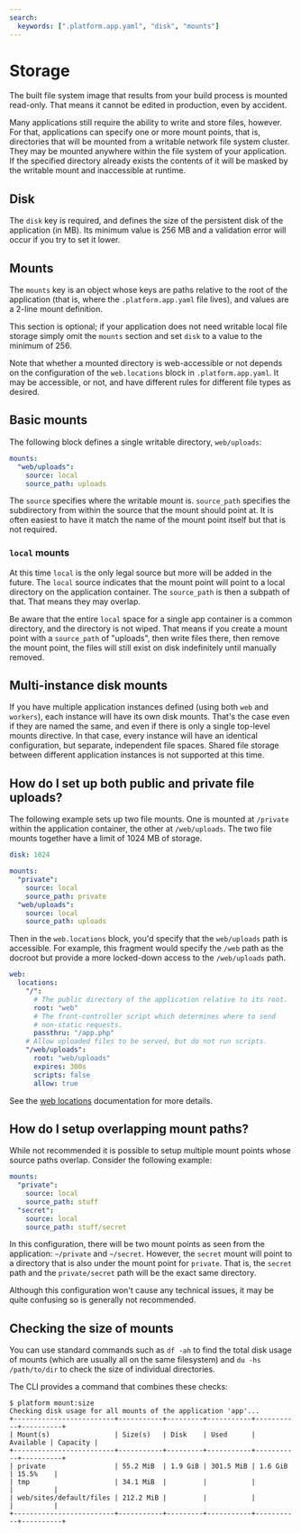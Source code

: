 ```yaml
---
search:
  keywords: [".platform.app.yaml", "disk", "mounts"]
---
```


# Storage

The built file system image that results from your build process is mounted read-only. That means it cannot be edited in production, even by accident.

Many applications still require the ability to write and store files, however. For that, applications can specify one or more mount points, that is, directories that will be mounted from a writable network file system cluster. They may be mounted anywhere within the file system of your application. If the specified directory already exists the contents of it will be masked by the writable mount and inaccessible at runtime.

## Disk

The `disk` key is required, and defines the size of the persistent disk of the application (in MB). Its minimum value is 256 MB and a validation error will occur if you try to set it lower.

## Mounts

The `mounts` key is an object whose keys are paths relative to the root of the application (that is, where the `.platform.app.yaml` file lives), and values are a 2-line mount definition.

This section is optional; if your application does not need writable local file storage simply omit the `mounts` section and set `disk` to a value to the minimum of 256.

Note that whether a mounted directory is web-accessible or not depends on the configuration of the `web.locations` block in `.platform.app.yaml`. It may be accessible, or not, and have different rules for different file types as desired.

## Basic mounts

The following block defines a single writable directory, `web/uploads`:

```yaml
mounts:
  "web/uploads":
    source: local
    source_path: uploads
```

The `source` specifies where the writable mount is. `source_path` specifies the subdirectory from within the source that the mount should point at. It is often easiest to have it match the name of the mount point itself but that is not required.

### `local` mounts

At this time `local` is the only legal source but more will be added in the future. The `local` source indicates that the mount point will point to a local directory on the application container. The `source_path` is then a subpath of that. That means they may overlap.

Be aware that the entire `local` space for a single app container is a common directory, and the directory is not wiped. That means if you create a mount point with a `source_path` of "uploads", then write files there, then remove the mount point, the files will still exist on disk indefinitely until manually removed.

## Multi-instance disk mounts

If you have multiple application instances defined (using both `web` and `workers`), each instance will have its own disk mounts. That's the case even if they are named the same, and even if there is only a single top-level mounts directive. In that case, every instance will have an identical configuration, but separate, independent file spaces. Shared file storage between different application instances is not supported at this time.

## How do I set up both public and private file uploads?

The following example sets up two file mounts. One is mounted at `/private` within the application container, the other at `/web/uploads`. The two file mounts together have a limit of 1024 MB of storage.

```yaml
disk: 1024

mounts:
  "private":
    source: local
    source_path: private
  "web/uploads":
    source: local
    source_path: uploads
```

Then in the `web.locations` block, you'd specify that the `web/uploads` path is accessible. For example, this fragment would specify the `/web` path as the docroot but provide a more locked-down access to the `/web/uploads` path.

```yaml
web:
  locations:
    "/":
      # The public directory of the application relative to its root.
      root: "web"
      # The front-controller script which determines where to send
      # non-static requests.
      passthru: "/app.php"
    # Allow uploaded files to be served, but do not run scripts.
    "/web/uploads":
      root: "web/uploads"
      expires: 300s
      scripts: false
      allow: true
```

See the [web locations](/configuration/app/web.md) documentation for more details.

## How do I setup overlapping mount paths?

While not recommended it is possible to setup multiple mount points whose source paths overlap. Consider the following example:

```yaml
mounts:
  "private":
    source: local
    source_path: stuff
  "secret":
    source: local
    source_path: stuff/secret
```

In this configuration, there will be two mount points as seen from the application: `~/private` and `~/secret`. However, the `secret` mount will point to a directory that is also under the mount point for `private`. That is, the `secret` path and the `private/secret` path will be the exact same directory.

Although this configuration won't cause any technical issues, it may be quite confusing so is generally not recommended.

## Checking the size of mounts

You can use standard commands such as `df -ah` to find the total disk usage of mounts (which are usually all on the same filesystem) and `du -hs /path/to/dir` to check the size of individual directories.

The CLI provides a command that combines these checks:

```
$ platform mount:size
Checking disk usage for all mounts of the application 'app'...
+-------------------------+-----------+---------+-----------+-----------+----------+
| Mount(s)                | Size(s)   | Disk    | Used      | Available | Capacity |
+-------------------------+-----------+---------+-----------+-----------+----------+
| private                 | 55.2 MiB  | 1.9 GiB | 301.5 MiB | 1.6 GiB   | 15.5%    |
| tmp                     | 34.1 MiB  |         |           |           |          |
| web/sites/default/files | 212.2 MiB |         |           |           |          |
+-------------------------+-----------+---------+-----------+-----------+----------+
```
